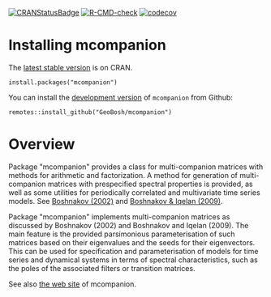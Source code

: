 [![CRANStatusBadge](http://www.r-pkg.org/badges/version/mcompanion)](https://cran.r-project.org/package=mcompanion)
[![R-CMD-check](https://github.com/GeoBosh/mcompanion/actions/workflows/R-CMD-check.yaml/badge.svg)](https://github.com/GeoBosh/mcompanion/actions/workflows/R-CMD-check.yaml)
[![codecov](https://codecov.io/gh/GeoBosh/mcompanion/branch/master/graph/badge.svg?token=8DPALQF8DY)](https://app.codecov.io/gh/GeoBosh/mcompanion)

# Installing mcompanion

The [latest stable version](https://cran.r-project.org/package=mcompanion) is on
CRAN.

    install.packages("mcompanion")

You can install the [development version](https://github.com/GeoBosh/mcompanion) of
`mcompanion` from Github:

    remotes::install_github("GeoBosh/mcompanion")


# Overview


Package "mcompanion" provides a class for multi-companion matrices with methods
for arithmetic and factorization.  A method for generation of multi-companion
matrices with prespecified spectral properties is provided, as well as some
utilities for periodically correlated and multivariate time series models. See
[Boshnakov (2002)](https://dx.doi.org/10.1016/S0024-3795(01)00475-X) and
[Boshnakov & Iqelan (2009)](https://dx.doi.org/10.1111/j.1467-9892.2009.00617.x).

Package "mcompanion" implements multi-companion matrices as discussed by
Boshnakov (2002) and Boshnakov and Iqelan (2009).  The main feature is the
provided parsimonious parameterisation of such matrices based on their
eigenvalues and the seeds for their eigenvectors.  This can be used for
specification and parameterisation of models for time series and dynamical
systems in terms of spectral characteristics, such as the poles of the
associated filters or transition matrices.

See also [the web site](https://geobosh.github.io/mcompanion/) of mcompanion.

